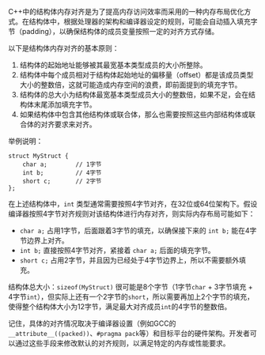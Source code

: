 C++中的结构体内存对齐是为了提高内存访问效率而采用的一种内存布局优化方式。在结构体中，根据处理器的架构和编译器设定的规则，可能会自动插入填充字节（padding），以确保结构体的成员变量按照一定的对齐方式存储。

以下是结构体内存对齐的基本原则：

1. 结构体的起始地址能够被其最宽基本类型成员的大小所整除。
2. 结构体中每个成员相对于结构体起始地址的偏移量（offset）都是该成员类型大小的整数倍，这就可能造成内存空间的浪费，即前面提到的填充字节。
3. 结构体的总大小为结构体最宽基本类型成员大小的整数倍，如果不足，会在结构体末尾添加填充字节。
4. 如果结构体中包含其他结构体或联合体，那么也需要按照这些内部结构体或联合体的对齐要求来对齐。

举例说明：

```
struct MyStruct {
    char a;        // 1字节
    int b;         // 4字节
    short c;       // 2字节
};
```

在上述结构体中，`int` 类型通常需要按照4字节对齐，在32位或64位架构下。假设编译器按照4字节对齐规则对该结构体进行内存对齐，则实际内存布局可能如下：

- `char a;` 占用1字节，后面跟着3字节的填充，以确保接下来的 `int b;` 能在4字节边界上对齐。
- `int b;` 直接按照4字节对齐，紧接着 `char a;` 后面的填充字节。
- `short c;` 占用2字节，并且因为已经处于4字节边界上，所以不需要额外填充。

结构体总大小：`sizeof(MyStruct)` 很可能是8个字节（1字节`char` + 3字节填充 + 4字节`int`），但实际上还有一个2字节的`short`，所以需要再加上2个字节的填充，使得整个结构体大小为12字节，满足最大对齐成员`int`的4字节的整数倍。

记住，具体的对齐情况取决于编译器设置（例如GCC的`__attribute__((packed))`、`#pragma pack`等）和目标平台的硬件架构。开发者可以通过这些手段来修改默认的对齐规则，以满足特定的内存或性能要求。